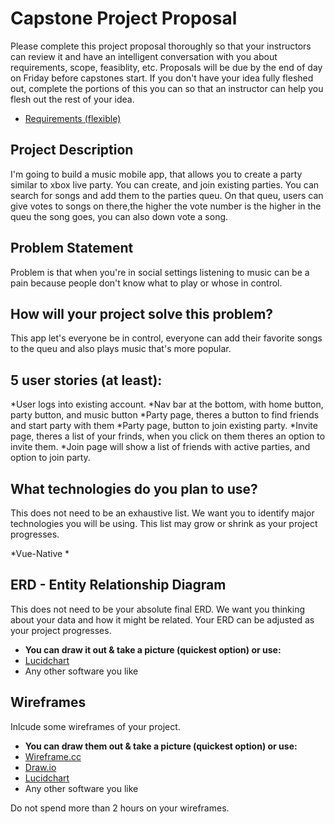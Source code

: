 # Capstone Project Proposal

Please complete this project proposal thoroughly so that your instructors can review it and have an intelligent conversation with you about requirements, scope, feasiblity, etc. Proposals will be due by the end of day on Friday before capstones start. If you don't have your idea fully fleshed out, complete the portions of this you can so that an instructor can help you flesh out the rest of your idea.

* [Requirements (flexible)](https://gist.github.com/matt-winzer/745abaadb509371dfee2a756c8da0c5e)

## Project Description
I'm going to build a music mobile app, that allows you to create a party similar to xbox live party. You can create, and join existing parties. You can search for songs and add them to the parties queu. On that queu, users can give votes to songs on there,the higher the vote number is the higher in the queu the song goes, you can also down vote a song.


## Problem Statement
Problem is that when you're in social settings listening to music can be a pain because people don't know what to play or whose in control. 


## How will your project solve this problem?
This app let's everyone be in control, everyone can add their favorite songs to the queu and also plays music that's more popular.


## 5 user stories (at least):

*User logs into existing account.
*Nav bar at the bottom, with home button, party button, and music button
*Party page, theres a button to find friends and start party with them
*Party page, button to join existing party.
*Invite page, theres a list of your frinds, when you click on them theres an option to invite them.
*Join page will show a list of friends with active parties, and option to join party.


## What technologies do you plan to use?

This does not need to be an exhaustive list. We want you to identify major technologies you will be using. This list may grow or shrink as your project progresses.

*Vue-Native
*

## ERD - Entity Relationship Diagram

This does not need to be your absolute final ERD. We want you thinking about your data and how it might be related. Your ERD can be adjusted as your project progresses. 
* **You can draw it out & take a picture (quickest option) or use:**
* [Lucidchart](https://www.lucidchart.com/)
* Any other software you like



## Wireframes

Inlcude some wireframes of your project.
* **You can draw them out & take a picture (quickest option) or use:**
* [Wireframe.cc](https://wireframe.cc/)
* [Draw.io](https://www.draw.io/)
* [Lucidchart](https://www.lucidchart.com/)
* Any other software you like

Do not spend more than 2 hours on your wireframes.
